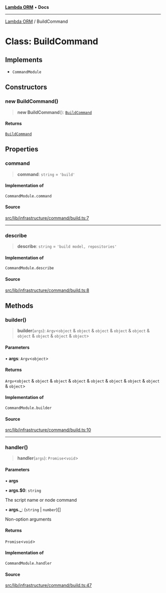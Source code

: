 [**Lambda ORM**](../README.md) • **Docs**

***

[Lambda ORM](../README.md) / BuildCommand

# Class: BuildCommand

## Implements

- `CommandModule`

## Constructors

### new BuildCommand()

> **new BuildCommand**(): [`BuildCommand`](BuildCommand.md)

#### Returns

[`BuildCommand`](BuildCommand.md)

## Properties

### command

> **command**: `string` = `'build'`

#### Implementation of

`CommandModule.command`

#### Source

[src/lib/infrastructure/command/build.ts:7](https://github.com/lambda-orm/lambdaorm-cli/blob/3f38d7e69dfd7028b92806d59016ec42d18cdf64/src/lib/infrastructure/command/build.ts#L7)

***

### describe

> **describe**: `string` = `'build model, repositories'`

#### Implementation of

`CommandModule.describe`

#### Source

[src/lib/infrastructure/command/build.ts:8](https://github.com/lambda-orm/lambdaorm-cli/blob/3f38d7e69dfd7028b92806d59016ec42d18cdf64/src/lib/infrastructure/command/build.ts#L8)

## Methods

### builder()

> **builder**(`args`): `Argv`\<`object` & `object` & `object` & `object` & `object` & `object` & `object` & `object` & `object`\>

#### Parameters

• **args**: `Argv`\<`object`\>

#### Returns

`Argv`\<`object` & `object` & `object` & `object` & `object` & `object` & `object` & `object` & `object`\>

#### Implementation of

`CommandModule.builder`

#### Source

[src/lib/infrastructure/command/build.ts:10](https://github.com/lambda-orm/lambdaorm-cli/blob/3f38d7e69dfd7028b92806d59016ec42d18cdf64/src/lib/infrastructure/command/build.ts#L10)

***

### handler()

> **handler**(`args`): `Promise`\<`void`\>

#### Parameters

• **args**

• **args.$0**: `string`

The script name or node command

• **args.\_**: (`string` \| `number`)[]

Non-option arguments

#### Returns

`Promise`\<`void`\>

#### Implementation of

`CommandModule.handler`

#### Source

[src/lib/infrastructure/command/build.ts:47](https://github.com/lambda-orm/lambdaorm-cli/blob/3f38d7e69dfd7028b92806d59016ec42d18cdf64/src/lib/infrastructure/command/build.ts#L47)
